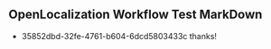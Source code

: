## OpenLocalization Workflow Test MarkDown

* 35852dbd-32fe-4761-b604-6dcd5803433c 
thanks!



<!--HONumber=Jan16_HO2-->

